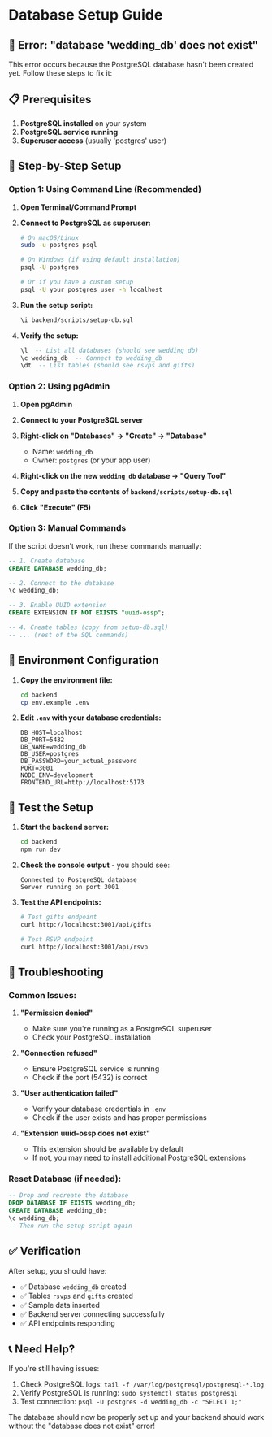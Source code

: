 # Database Setup Guide

## 🚨 Error: "database 'wedding_db' does not exist"

This error occurs because the PostgreSQL database hasn't been created yet. Follow these steps to fix it:

## 📋 Prerequisites

1. **PostgreSQL installed** on your system
2. **PostgreSQL service running**
3. **Superuser access** (usually 'postgres' user)

## 🔧 Step-by-Step Setup

### Option 1: Using Command Line (Recommended)

1. **Open Terminal/Command Prompt**

2. **Connect to PostgreSQL as superuser:**
   ```bash
   # On macOS/Linux
   sudo -u postgres psql
   
   # On Windows (if using default installation)
   psql -U postgres
   
   # Or if you have a custom setup
   psql -U your_postgres_user -h localhost
   ```

3. **Run the setup script:**
   ```bash
   \i backend/scripts/setup-db.sql
   ```

4. **Verify the setup:**
   ```sql
   \l  -- List all databases (should see wedding_db)
   \c wedding_db  -- Connect to wedding_db
   \dt  -- List tables (should see rsvps and gifts)
   ```

### Option 2: Using pgAdmin

1. **Open pgAdmin**

2. **Connect to your PostgreSQL server**

3. **Right-click on "Databases" → "Create" → "Database"**
   - Name: `wedding_db`
   - Owner: `postgres` (or your app user)

4. **Right-click on the new `wedding_db` database → "Query Tool"**

5. **Copy and paste the contents of `backend/scripts/setup-db.sql`**

6. **Click "Execute" (F5)**

### Option 3: Manual Commands

If the script doesn't work, run these commands manually:

```sql
-- 1. Create database
CREATE DATABASE wedding_db;

-- 2. Connect to the database
\c wedding_db;

-- 3. Enable UUID extension
CREATE EXTENSION IF NOT EXISTS "uuid-ossp";

-- 4. Create tables (copy from setup-db.sql)
-- ... (rest of the SQL commands)
```

## 🔐 Environment Configuration

1. **Copy the environment file:**
   ```bash
   cd backend
   cp env.example .env
   ```

2. **Edit `.env` with your database credentials:**
   ```env
   DB_HOST=localhost
   DB_PORT=5432
   DB_NAME=wedding_db
   DB_USER=postgres
   DB_PASSWORD=your_actual_password
   PORT=3001
   NODE_ENV=development
   FRONTEND_URL=http://localhost:5173
   ```

## 🧪 Test the Setup

1. **Start the backend server:**
   ```bash
   cd backend
   npm run dev
   ```

2. **Check the console output** - you should see:
   ```
   Connected to PostgreSQL database
   Server running on port 3001
   ```

3. **Test the API endpoints:**
   ```bash
   # Test gifts endpoint
   curl http://localhost:3001/api/gifts
   
   # Test RSVP endpoint
   curl http://localhost:3001/api/rsvp
   ```

## 🐛 Troubleshooting

### Common Issues:

1. **"Permission denied"**
   - Make sure you're running as a PostgreSQL superuser
   - Check your PostgreSQL installation

2. **"Connection refused"**
   - Ensure PostgreSQL service is running
   - Check if the port (5432) is correct

3. **"User authentication failed"**
   - Verify your database credentials in `.env`
   - Check if the user exists and has proper permissions

4. **"Extension uuid-ossp does not exist"**
   - This extension should be available by default
   - If not, you may need to install additional PostgreSQL extensions

### Reset Database (if needed):

```sql
-- Drop and recreate the database
DROP DATABASE IF EXISTS wedding_db;
CREATE DATABASE wedding_db;
\c wedding_db;
-- Then run the setup script again
```

## ✅ Verification

After setup, you should have:

- ✅ Database `wedding_db` created
- ✅ Tables `rsvps` and `gifts` created
- ✅ Sample data inserted
- ✅ Backend server connecting successfully
- ✅ API endpoints responding

## 📞 Need Help?

If you're still having issues:

1. Check PostgreSQL logs: `tail -f /var/log/postgresql/postgresql-*.log`
2. Verify PostgreSQL is running: `sudo systemctl status postgresql`
3. Test connection: `psql -U postgres -d wedding_db -c "SELECT 1;"`

The database should now be properly set up and your backend should work without the "database does not exist" error! 